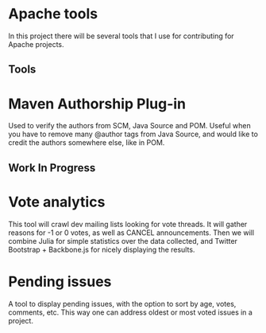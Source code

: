 # Apache tools

In this project there will be several tools that I use for contributing for 
Apache projects.

## Tools

# Maven Authorship Plug-in

Used to verify the authors from SCM, Java Source and POM. Useful when 
you have to remove many @author tags from Java Source, and would like 
to credit the authors somewhere else, like in POM.

## Work In Progress

# Vote analytics

This tool will crawl dev mailing lists looking for vote threads. It will 
gather reasons for -1 or 0 votes, as well as CANCEL announcements. Then 
we will combine Julia for simple statistics over the data collected, and 
Twitter Bootstrap + Backbone.js for nicely displaying the results.

# Pending issues

A tool to display pending issues, with the option to sort by age, votes, 
comments, etc. This way one can address oldest or most voted issues in 
a project. 

